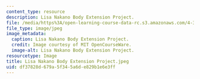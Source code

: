 ```yaml
---
content_type: resource
description: Lisa Nakano Body Extension Project.
file: /media/https%3A/open-learning-course-data-rc.s3.amazonaws.com/4-301-introduction-to-the-visual-arts-spring-2007/df37828d679a5f345a6de829b1e6e3ff_LisaNakanoBodyExtensionProject.jpeg
file_type: image/jpeg
image_metadata:
  caption: Lisa Nakano Body Extension Project.
  credit: Image courtesy of MIT OpenCourseWare.
  image-alt: Lisa Nakano Body Extension Project.
resourcetype: Image
title: Lisa Nakano Body Extension Project.jpeg
uid: df37828d-679a-5f34-5a6d-e829b1e6e3ff
---
```

